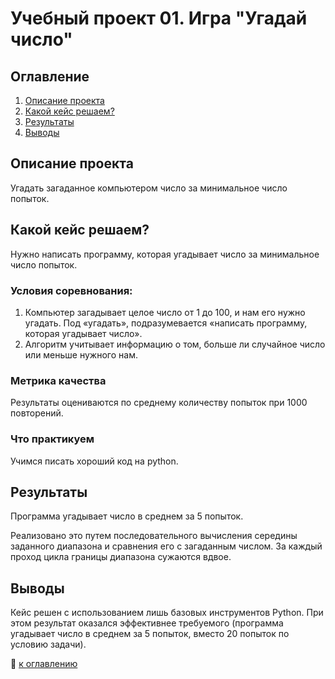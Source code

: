 # Учебный проект 01. Игра "Угадай число"

## Оглавление  
1. [Описание проекта](https://github.com/Agent-66/Guess-the-Number/blob/master/README.md#Описание-проекта)  
2. [Какой кейс решаем?](https://github.com/Agent-66/Guess-the-Number/blob/master/README.md#Какой-кейс-решаем)  
3. [Результаты](https://github.com/Agent-66/Guess-the-Number/blob/master/README.md#Результаты)    
4. [Выводы](https://github.com/Agent-66/Guess-the-Number/blob/master/README.md#Выводы) 

## Описание проекта    
Угадать загаданное компьютером число за минимальное число попыток.

## Какой кейс решаем?    
Нужно написать программу, которая угадывает число за минимальное число попыток.

### Условия соревнования:  
1. Компьютер загадывает целое число от 1 до 100, и нам его нужно угадать. Под «угадать», подразумевается «написать программу, которая угадывает число».
2. Алгоритм учитывает информацию о том, больше ли случайное число или меньше нужного нам.

### Метрика качества     
Результаты оцениваются по среднему количеству попыток при 1000 повторений.

### Что практикуем     
Учимся писать хороший код на python.

## Результаты  
Программа угадывает число в среднем за 5 попыток. 

Реализовано это путем последовательного вычисления середины заданного диапазона и сравнения его с загаданным числом. За каждый проход цикла границы диапазона сужаются вдвое.

## Выводы  
Кейс решен с использованием лишь базовых инструментов Python. При этом результат оказался эффективнее требуемого (программа угадывает число в среднем за 5 попыток, вместо 20 попыток по условию задачи).

:arrow_up_small: [к оглавлению](https://github.com/Agent-66/Guess-the-Number/blob/master/README.md#Оглавление)